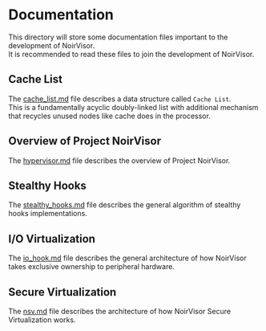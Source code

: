 # Documentation
This directory will store some documentation files important to the development of NoirVisor. \
It is recommended to read these files to join the development of NoirVisor.

## Cache List
The [cache_list.md](/doc/cache_list.md) file describes a data structure called `Cache List`. \
This is a fundamentally acyclic doubly-linked list with additional mechanism that recycles unused nodes like cache does in the processor.

## Overview of Project NoirVisor
The [hypervisor.md](/doc/hypervisor.md) file describes the overview of Project NoirVisor.

## Stealthy Hooks
The [stealthy_hooks.md](/doc/stealthy_hooks.md) file describes the general algorithm of stealthy hooks implementations.

## I/O Virtualization
The [io_hook.md](/doc/io_virt.md) file describes the general architecture of how NoirVisor takes exclusive ownership to peripheral hardware.

## Secure Virtualization
The [nsv.md](/doc/nsv.md) file describes the architecture of how NoirVisor Secure Virtualization works.